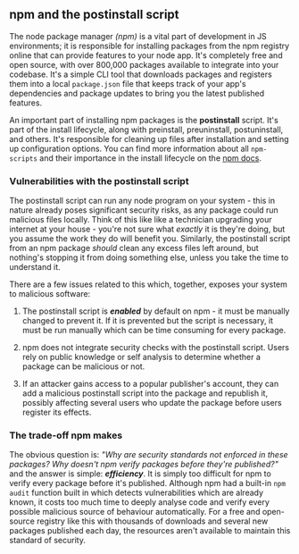 ## npm and the postinstall script

The node package manager *(npm)* is a vital part of development in JS environments; it is responsible for installing packages from the npm registry online that can provide features to your node app. It's completely free and open source, with over 800,000 packages available to integrate into your codebase. It's a simple CLI tool that downloads packages and registers them into a local `package.json` file that keeps track of your app's dependencies and package updates to bring you the latest published features. 

An important part of installing npm packages is the **postinstall** script. It's part of the install lifecycle, along with preinstall, preuninstall, postuninstall, and others. It's responsible for cleaning up files after installation and setting up configuration options. You can find more information about all `npm-scripts` and their importance in the install lifecycle on the [npm docs](https://docs.npmjs.com/misc/scripts). 

### Vulnerabilities with the postinstall script

The postinstall script can run any node program on your system - this in nature already poses significant security risks, as any package could run malicious files locally. Think of this like like a technician upgrading your internet at your house - you're not sure what *exactly* it is they're doing, but you assume the work they do will benefit you. Similarly, the postinstall script from an npm package *should* clean any excess files left around, but nothing's stopping it from doing something else, unless you take the time to understand it.

There are a few issues related to this which, together, exposes your system to malicious software:

1. The postinstall script is ***enabled*** by default on npm - it must be manually changed to prevent it. If it is prevented but the script is necessary, it must be run manually which can be time consuming for every package.

2. npm does not integrate security checks with the postinstall script. Users rely on public knowledge or self analysis to determine whether a package can be malicious or not.

3. If an attacker gains access to a popular publisher's account, they can add a malicious postinstall script into the package and republish it, possibly affecting several users who update the package before users register its effects.

   > <insert example>

### The trade-off npm makes

The obvious question is: *"Why are security standards not enforced in these packages? Why doesn't npm verify packages before they're published?"* and the answer is simple: ***efficiency***. It is simply too difficult for npm to verify every package before it's published. Although npm had a built-in `npm audit` function built in which detects vulnerabilities which are already known, it costs too much time to deeply analyse code and verify every possible malicious source of behaviour automatically. For a free and open-source registry like this with thousands of downloads and several new packages published each day, the resources aren't available to maintain this standard of security.